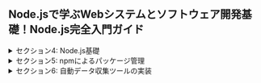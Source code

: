 ## Node.jsで学ぶWebシステムとソフトウェア開発基礎！Node.js完全入門ガイド

<details>
<summary> セクション4: Node.js基礎 </summary>

| NO | 内容 |
| ---- | ---- |
| 20. | 【重要】Volta（Node.js）のインストール |
| 21. | Node.jsのバージョンの意味 |
| 22. | Node.jsでコードを実行してみよう |
| 23. | ターミナルの基本的な使い方を学ぼう |
| 24. | 【__dirnameと__filename】ファイルに文字を書き込んでみよう |
| 25. | 【path】パスの取り扱い方法について学ぼう|
| 26. | Node.jsの基礎！モジュール管理システムについて学ぼう |
| 27. | CommonJSのモジュールの取り扱い方法について学ぼう |
| 28. | ESModuleを使ったモジュールの取り扱い方法について学ぼう１ |
| 29. | ESModuleを使ったモジュールの取り扱い方法について学ぼう２ |
| 30. | CJSとESMが混在する場合の挙動について学ぼう |
| 31. | CJSとESMの挙動の違いについて学ぼう |
| 32. | ブラウザ環境とNode.js環境の違いについて学ぼう |
| 33. | デバッグの方法について学ぼう |

</details>
<details>
<summary> セクション5: npmによるパッケージ管理 </summary>

| NO | 内容 |
| ---- | ---- |
<!-- | 34. | npmとは？ |
| 35. | なぜnpmが必要なの？ |
| 36. | パッケージが読み込まれる流れを学ぼう|
| 37. | package.jsonの中身を見てみよう |
| 38. | dependenciesとdevDependenciesの違いについて学ぼう |
| 39. | npm installとバージョンの見方について学ぼう１ |
| 40. | npm installとバージョンの見方について学ぼう２ |
| 41. | npm scriptの基礎について学ぼう |
| 42. | dependenciesのパッケージをscriptに登録してみよう |
| 43. | ローカルパッケージとグローバルパッケージの違いについて学ぼう |
| 44. | 【発展】パッケージを跨いだ開発方法について学ぼう | -->

</details>
<details>
<summary> セクション6: 自動データ収集ツールの実装 </summary>

| NO | 内容 |
| ---- | ---- |
<!-- | 45. | 導入 |
| 46. | スクレイピングとは？ |
| 47. |【重要】セクション受講前の準備 |
| 48. | Playwrightを使ってみよう |
| 49. | Locatorで取得したい要素を特定しよう |
| 50. | Locatorの詳しい使い方について学ぼう |
| 51. | デバッグでコードの実行を確認してみよう |
| 52. | 画面上のUIイベントをスクリプトで記述してみよう |
| 53. |【練習問題】簡単なスクレイピングを記述してみよう |
| 54. | ファイルへの書き込み処理を記述してみよう |
| 55. | CSV形式でデータを保存しよう |
| 56. | CSVに追加で情報を書き込んでみよう |
| 57. | 【練習問題】スクレイピングしたデータをCSVファイルに保存してみよう |
| 58. | 【重要】Google Spread Sheetのアクセスに必要な設定の追加 |
| 59. | 【Googleスプレッドシート】セルの値を取得してみよう |
| 60. | .envを読み込んでいるコードのデバッグ方法 |
| 61. | 環境変数を.envファイルに抽出しよう |
| 62. | エラーが発生時の処理（例外処理）を記述してみよう |
| 63. | 【Googleスプレッドシート】セルの書き込み方法について学ぼう |
| 64. | 【Googleスプレッドシート】行の追加を行ってみよう |
| 65. | 【Googleスプレッドシート】行の更新を行ってみよう |
| 66. | 【練習問題】スクレイピングで取得したデータをGoogleスプレッドシートに記述してみよう |
| 67. | スクレイピングした内容をGoogle Spread Sheetにまとめよう |
| 68. | スケジューリング（定期実行）の手法について学ぼう |
| 69. | スクレイピングの定期実行を設定してみよう |
| 70. | 定期実行の結果をEmailで送信してみよう |
| 71. | スクレイピングアプリを完成させよう | -->

</details>
